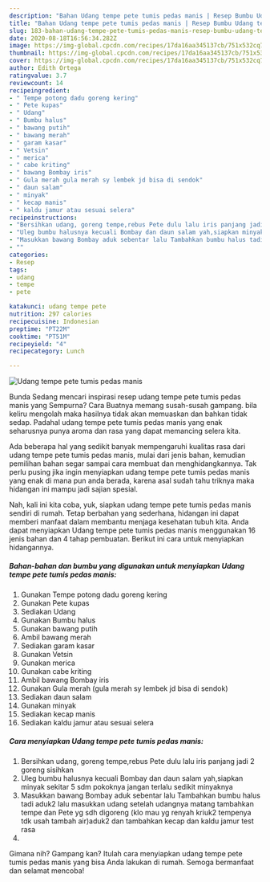 ```yaml
---
description: "Bahan Udang tempe pete tumis pedas manis | Resep Bumbu Udang tempe pete tumis pedas manis Yang Paling Enak"
title: "Bahan Udang tempe pete tumis pedas manis | Resep Bumbu Udang tempe pete tumis pedas manis Yang Paling Enak"
slug: 183-bahan-udang-tempe-pete-tumis-pedas-manis-resep-bumbu-udang-tempe-pete-tumis-pedas-manis-yang-paling-enak
date: 2020-08-18T16:56:34.282Z
image: https://img-global.cpcdn.com/recipes/17da16aa345137cb/751x532cq70/udang-tempe-pete-tumis-pedas-manis-foto-resep-utama.jpg
thumbnail: https://img-global.cpcdn.com/recipes/17da16aa345137cb/751x532cq70/udang-tempe-pete-tumis-pedas-manis-foto-resep-utama.jpg
cover: https://img-global.cpcdn.com/recipes/17da16aa345137cb/751x532cq70/udang-tempe-pete-tumis-pedas-manis-foto-resep-utama.jpg
author: Edith Ortega
ratingvalue: 3.7
reviewcount: 14
recipeingredient:
- " Tempe potong dadu goreng kering"
- " Pete kupas"
- " Udang"
- " Bumbu halus"
- " bawang putih"
- " bawang merah"
- " garam kasar"
- " Vetsin"
- " merica"
- " cabe kriting"
- " bawang Bombay iris"
- " Gula merah gula merah sy lembek jd bisa di sendok"
- " daun salam"
- " minyak"
- " kecap manis"
- " kaldu jamur atau sesuai selera"
recipeinstructions:
- "Bersihkan udang, goreng tempe,rebus Pete dulu lalu iris panjang jadi 2 goreng sisihkan"
- "Uleg bumbu halusnya kecuali Bombay dan daun salam yah,siapkan minyak sekitar 5 sdm pokoknya jangan terlalu sedikit minyaknya"
- "Masukkan bawang Bombay aduk sebentar lalu Tambahkan bumbu halus tadi aduk2 lalu masukkan udang setelah udangnya matang tambahkan tempe dan Pete yg sdh digoreng (klo mau yg renyah kriuk2 tempenya tdk usah tambah air)aduk2 dan tambahkan kecap dan kaldu jamur test rasa"
- ""
categories:
- Resep
tags:
- udang
- tempe
- pete

katakunci: udang tempe pete 
nutrition: 297 calories
recipecuisine: Indonesian
preptime: "PT22M"
cooktime: "PT51M"
recipeyield: "4"
recipecategory: Lunch

---
```



![Udang tempe pete tumis pedas manis](https://img-global.cpcdn.com/recipes/17da16aa345137cb/751x532cq70/udang-tempe-pete-tumis-pedas-manis-foto-resep-utama.jpg)

Bunda Sedang mencari inspirasi resep udang tempe pete tumis pedas manis yang Sempurna? Cara Buatnya memang susah-susah gampang. bila keliru mengolah maka hasilnya tidak akan memuaskan dan bahkan tidak sedap. Padahal udang tempe pete tumis pedas manis yang enak seharusnya punya aroma dan rasa yang dapat memancing selera kita.



Ada beberapa hal yang sedikit banyak mempengaruhi kualitas rasa dari udang tempe pete tumis pedas manis, mulai dari jenis bahan, kemudian pemilihan bahan segar sampai cara membuat dan menghidangkannya. Tak perlu pusing jika ingin menyiapkan udang tempe pete tumis pedas manis yang enak di mana pun anda berada, karena asal sudah tahu triknya maka hidangan ini mampu jadi sajian spesial.


Nah, kali ini kita coba, yuk, siapkan udang tempe pete tumis pedas manis sendiri di rumah. Tetap berbahan yang sederhana, hidangan ini dapat memberi manfaat dalam membantu menjaga kesehatan tubuh kita. Anda dapat menyiapkan Udang tempe pete tumis pedas manis menggunakan 16 jenis bahan dan 4 tahap pembuatan. Berikut ini cara untuk menyiapkan hidangannya.

<!--inarticleads1-->

##### Bahan-bahan dan bumbu yang digunakan untuk menyiapkan Udang tempe pete tumis pedas manis:

1. Gunakan  Tempe potong dadu goreng kering
1. Gunakan  Pete kupas
1. Sediakan  Udang
1. Gunakan  Bumbu halus
1. Gunakan  bawang putih
1. Ambil  bawang merah
1. Sediakan  garam kasar
1. Gunakan  Vetsin
1. Gunakan  merica
1. Gunakan  cabe kriting
1. Ambil  bawang Bombay iris
1. Gunakan  Gula merah (gula merah sy lembek jd bisa di sendok)
1. Sediakan  daun salam
1. Gunakan  minyak
1. Sediakan  kecap manis
1. Sediakan  kaldu jamur atau sesuai selera




<!--inarticleads2-->

##### Cara menyiapkan Udang tempe pete tumis pedas manis:

1. Bersihkan udang, goreng tempe,rebus Pete dulu lalu iris panjang jadi 2 goreng sisihkan
1. Uleg bumbu halusnya kecuali Bombay dan daun salam yah,siapkan minyak sekitar 5 sdm pokoknya jangan terlalu sedikit minyaknya
1. Masukkan bawang Bombay aduk sebentar lalu Tambahkan bumbu halus tadi aduk2 lalu masukkan udang setelah udangnya matang tambahkan tempe dan Pete yg sdh digoreng (klo mau yg renyah kriuk2 tempenya tdk usah tambah air)aduk2 dan tambahkan kecap dan kaldu jamur test rasa
1. 




Gimana nih? Gampang kan? Itulah cara menyiapkan udang tempe pete tumis pedas manis yang bisa Anda lakukan di rumah. Semoga bermanfaat dan selamat mencoba!
